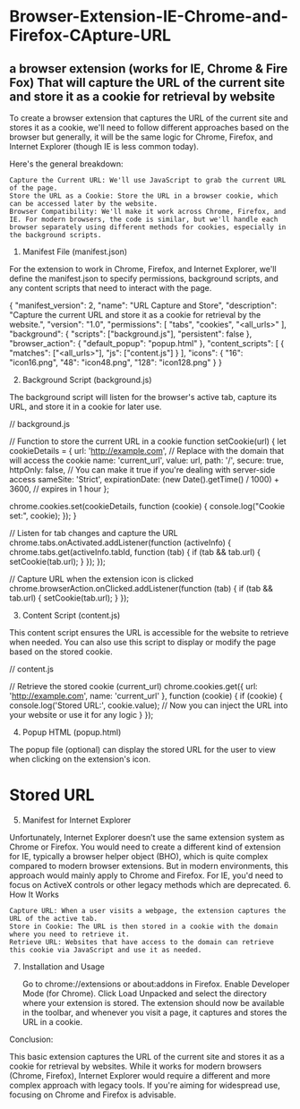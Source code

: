 # Browser-Extension-IE-Chrome-and-Firefox-CApture-URL
a browser extension (works for IE, Chrome & Fire Fox) That will capture the URL of the current site and store it as a cookie for retrieval by website
---------------
To create a browser extension that captures the URL of the current site and stores it as a cookie, we'll need to follow different approaches based on the browser but generally, it will be the same logic for Chrome, Firefox, and Internet Explorer (though IE is less common today).

Here's the general breakdown:

    Capture the Current URL: We'll use JavaScript to grab the current URL of the page.
    Store the URL as a Cookie: Store the URL in a browser cookie, which can be accessed later by the website.
    Browser Compatibility: We'll make it work across Chrome, Firefox, and IE. For modern browsers, the code is similar, but we'll handle each browser separately using different methods for cookies, especially in the background scripts.

1. Manifest File (manifest.json)

For the extension to work in Chrome, Firefox, and Internet Explorer, we'll define the manifest.json to specify permissions, background scripts, and any content scripts that need to interact with the page.

{
  "manifest_version": 2,
  "name": "URL Capture and Store",
  "description": "Capture the current URL and store it as a cookie for retrieval by the website.",
  "version": "1.0",
  "permissions": [
    "tabs",
    "cookies",
    "<all_urls>"
  ],
  "background": {
    "scripts": ["background.js"],
    "persistent": false
  },
  "browser_action": {
    "default_popup": "popup.html"
  },
  "content_scripts": [
    {
      "matches": ["<all_urls>"],
      "js": ["content.js"]
    }
  ],
  "icons": {
    "16": "icon16.png",
    "48": "icon48.png",
    "128": "icon128.png"
  }
}

2. Background Script (background.js)

The background script will listen for the browser's active tab, capture its URL, and store it in a cookie for later use.

// background.js

// Function to store the current URL in a cookie
function setCookie(url) {
  let cookieDetails = {
    url: 'http://example.com', // Replace with the domain that will access the cookie
    name: 'current_url',
    value: url,
    path: '/',
    secure: true,
    httpOnly: false,  // You can make it true if you're dealing with server-side access
    sameSite: 'Strict',
    expirationDate: (new Date().getTime() / 1000) + 3600, // expires in 1 hour
  };

  chrome.cookies.set(cookieDetails, function (cookie) {
    console.log("Cookie set:", cookie);
  });
}

// Listen for tab changes and capture the URL
chrome.tabs.onActivated.addListener(function (activeInfo) {
  chrome.tabs.get(activeInfo.tabId, function (tab) {
    if (tab && tab.url) {
      setCookie(tab.url);
    }
  });
});

// Capture URL when the extension icon is clicked
chrome.browserAction.onClicked.addListener(function (tab) {
  if (tab && tab.url) {
    setCookie(tab.url);
  }
});

3. Content Script (content.js)

This content script ensures the URL is accessible for the website to retrieve when needed. You can also use this script to display or modify the page based on the stored cookie.

// content.js

// Retrieve the stored cookie (current_url)
chrome.cookies.get({ url: 'http://example.com', name: 'current_url' }, function (cookie) {
  if (cookie) {
    console.log('Stored URL:', cookie.value);
    // Now you can inject the URL into your website or use it for any logic
  }
});

4. Popup HTML (popup.html)

The popup file (optional) can display the stored URL for the user to view when clicking on the extension's icon.

<!DOCTYPE html>
<html>
  <head>
    <title>URL Capture</title>
  </head>
  <body>
    <h1>Stored URL</h1>
    <p id="url"></p>
    <script>
      chrome.cookies.get({ url: 'http://example.com', name: 'current_url' }, function (cookie) {
        if (cookie) {
          document.getElementById('url').innerText = cookie.value;
        } else {
          document.getElementById('url').innerText = 'No URL stored';
        }
      });
    </script>
  </body>
</html>

5. Manifest for Internet Explorer

Unfortunately, Internet Explorer doesn’t use the same extension system as Chrome or Firefox. You would need to create a different kind of extension for IE, typically a browser helper object (BHO), which is quite complex compared to modern browser extensions. But in modern environments, this approach would mainly apply to Chrome and Firefox. For IE, you'd need to focus on ActiveX controls or other legacy methods which are deprecated.
6. How It Works

    Capture URL: When a user visits a webpage, the extension captures the URL of the active tab.
    Store in Cookie: The URL is then stored in a cookie with the domain where you need to retrieve it.
    Retrieve URL: Websites that have access to the domain can retrieve this cookie via JavaScript and use it as needed.

7. Installation and Usage

    Go to chrome://extensions or about:addons in Firefox.
    Enable Developer Mode (for Chrome).
    Click Load Unpacked and select the directory where your extension is stored.
    The extension should now be available in the toolbar, and whenever you visit a page, it captures and stores the URL in a cookie.

Conclusion:

This basic extension captures the URL of the current site and stores it as a cookie for retrieval by websites. While it works for modern browsers (Chrome, Firefox), Internet Explorer would require a different and more complex approach with legacy tools. If you're aiming for widespread use, focusing on Chrome and Firefox is advisable.
